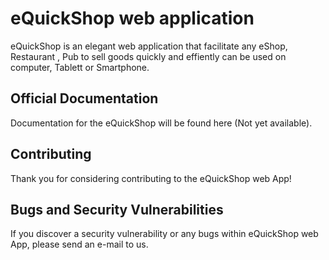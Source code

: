 # eQuickShop web application


eQuickShop  is an elegant web application  that facilitate any eShop, Restaurant , Pub  to sell goods quickly and effiently can be used on computer, Tablett or Smartphone.
 


## Official Documentation

Documentation for the eQuickShop will be found here (Not yet available).


## Contributing

Thank you for considering contributing to the eQuickShop web App! 


## Bugs and Security  Vulnerabilities

If you discover a security vulnerability or any bugs within eQuickShop web App, please send an e-mail to us.  
